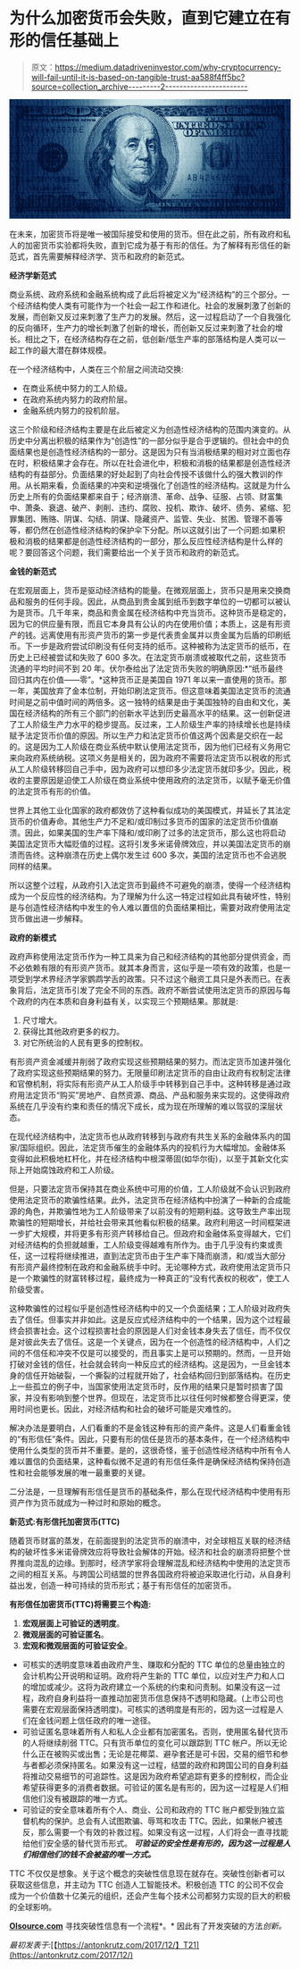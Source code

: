 # 为什么加密货币会失败，直到它建立在有形的信任基础上

> 原文：<https://medium.datadriveninvestor.com/why-cryptocurrency-will-fail-until-it-is-based-on-tangible-trust-aa588f4ff5bc?source=collection_archive---------2----------------------->

![](img/ef7cb86aa359ba71bf7ed8b604d05d86.png)

在未来，加密货币将是唯一被国际接受和使用的货币。但在此之前，所有政府和私人的加密货币实验都将失败，直到它成为基于有形的信任。为了解释有形信任的新范式，首先需要解释经济学、货币和政府的新范式。

**经济学新范式**

商业系统、政府系统和金融系统构成了此后将被定义为“经济结构”的三个部分。一个经济结构使人类有可能作为一个社会一起工作和进化。社会的发展刺激了创新的发展，而创新又反过来刺激了生产力的发展。然后，这一过程启动了一个自我强化的反向循环，生产力的增长刺激了创新的增长，而创新又反过来刺激了社会的增长。相比之下，在经济结构存在之前，低创新/低生产率的部落结构是人类可以一起工作的最大潜在群体规模。

在一个经济结构中，人类在三个阶层之间流动交换:

*   在商业系统中努力的工人阶级。
*   在政府系统内努力的政府阶层。
*   金融系统内努力的投机阶层。

这三个阶级和经济结构主要是在此后被定义为创造性经济结构的范围内演变的。从历史中分离出积极的结果作为“创造性”的一部分似乎是合乎逻辑的。但社会中的负面结果也是创造性经济结构的一部分。这是因为只有当消极结果的相对对立面也存在时，积极结果才会存在。所以在社会进化中，积极和消极的结果都是创造性经济结构的有益部分。负面结果的好处起到了向社会传授不该做什么的强大教训的作用。从长期来看，负面结果的冲突和逆境强化了创造性的经济结构。这就是为什么历史上所有的负面结果都来自于；经济崩溃、革命、战争、征服、占领、财富集中、萧条、衰退、破产、剥削、违约、腐败、投机、欺诈、破坏、债务、紧缩、犯罪集团、贿赂、阴谋、勾结、阴谋、隐藏资产、监管、失业、贫困、管理不善等等，都仍然在创造性经济结构的保护伞下分配。所以这就引出了一个问题:如果积极和消极的结果都是创造性经济结构的一部分，那么反应性经济结构是什么样的呢？要回答这个问题，我们需要给出一个关于货币和政府的新范式。

**金钱的新范式**

在宏观层面上，货币是驱动经济结构的能量。在微观层面上，货币只是用来交换商品和服务的任何手段。因此，从商品到贵金属到纸币到数字单位的一切都可以被认为是货币。几千年来，商品和贵金属在经济结构中充当货币。这种货币是稳定的，因为它的供应量有限，而且它本身具有公认的内在使用价值；本质上，这是有形资产的钱。远离使用有形资产货币的第一步是代表贵金属并以贵金属为后盾的印刷纸币。下一步是政府尝试印刷没有任何支持的纸币。这种被称为法定货币的纸币，在历史上已经被尝试和失败了 600 多次。在法定货币崩溃或被取代之前，这些货币流通的平均时间不到 20 年。伏尔泰给出了法定货币失败的明确原因:*“纸币最终回归其内在价值——零”。*这种货币正是美国自 1971 年以来一直使用的货币。那一年，美国放弃了金本位制，开始印刷法定货币。但这意味着美国法定货币的流通时间是之前中值时间的两倍多。这一独特的结果是由于美国独特的自由和文化，美国在经济结构的所有三个部门的创新水平达到历史最高水平的结果。这一创新促进了工人阶级生产力水平的稳步提高。反过来，工人阶级生产率的持续增长也是持续赋予法定货币价值的原因。所以生产力和法定货币价值这两个因素是交织在一起的。这是因为工人阶级在商业系统中默认使用法定货币，因为他们已经有义务用它来向政府系统纳税。这项义务是相关的，因为政府不需要将法定货币以税收的形式从工人阶级转移回自己手中，因为政府可以想印多少法定货币就印多少。因此，税收的主要原因是迫使工人阶级在商业系统中使用政府的法定货币，以赋予毫无价值的法定货币有形的价值。

世界上其他工业化国家的政府都效仿了这种看似成功的美国模式，并延长了其法定货币的价值寿命。其他生产力不足和/或印制过多货币的国家的法定货币价值崩溃。因此，如果美国的生产率下降和/或印刷了过多的法定货币，那么这也将启动美国法定货币大幅贬值的过程。这将引发多米诺骨牌效应，并以美国法定货币的崩溃而告终。这种崩溃在历史上偶尔发生过 600 多次，美国的法定货币也不会逃脱同样的结果。

所以这整个过程，从政府引入法定货币到最终不可避免的崩溃，使得一个经济结构成为一个反应性的经济结构。为了理解为什么这一特定过程如此具有破坏性，特别是与创造性经济结构中发生的令人难以置信的负面结果相比，需要对政府使用法定货币做出进一步解释。

**政府的新模式**

政府声称使用法定货币作为一种工具来为自己和经济结构的其他部分提供资金，而不必依赖有限的有形资产货币。就其本身而言，这似乎是一项有效的政策，也是一项受到学术界经济学家鹦鹉学舌的政策。只不过这个融资工具只是外表而已。在表象背后，法定货币引发了完全不同的东西。政府不断尝试使用法定货币的原因与每个政府的内在本质和自身利益有关，以实现三个预期结果。那就是:

1.  尺寸增大。
2.  获得比其他政府更多的权力。
3.  对它所统治的人民有更多的控制权。

有形资产资金减缓并削弱了政府实现这些预期结果的努力。而法定货币加速并强化了政府实现这些预期结果的努力。无限量印刷法定货币的自由让政府有权制定法律和官僚机制，将实际有形资产从工人阶级手中转移到自己手中。这种转移是通过政府用法定货币“购买”房地产、自然资源、商品、产品和服务来实现的。这使得政府系统在几乎没有约束和责任的情况下成长，成为现在所理解的难以驾驭的深层状态。

在现代经济结构中，法定货币也从政府转移到与政府有共生关系的金融体系内的国家/国际组织。因此，法定货币催生的金融体系内的投机行为大幅增加。金融体系变得如此积极地杠杆化，并在经济结构中根深蒂固(如华尔街)，以至于其新文化实际上开始腐蚀政府和工人阶级。

但是，只要法定货币保持其在商业系统中可用的价值，工人阶级就不会认识到政府使用法定货币的欺骗性结果。此外，法定货币在经济结构中扮演了一种新的合成能源的角色，并欺骗性地为工人阶级带来了以前没有的短期利益。这导致生产率出现欺骗性的短期增长，并给社会带来其他看似积极的结果。政府利用这一时间框架进一步扩大规模，并将更多有形资产转移给自己。但政府和金融体系变得越大，它们对经济结构的负担就越重，工人阶级变得越难有所作为。由于几乎没有约束或责任，这一过程将继续推进，直到法定货币由于生产率下降而崩溃，和/或当大部分有形资产最终控制在政府和金融系统手中时。无论哪种方式，政府使用法定货币只是一个欺骗性的财富转移过程，最终成为一种真正的“没有代表权的税收”，使工人阶级受害。

这种欺骗性的过程似乎是创造性经济结构中的又一个负面结果；工人阶级对政府失去了信任。但事实并非如此。这是反应式经济结构中的一个结果，因为这个过程最终会损害社会。这个过程损害社会的原因是人们对金钱本身失去了信任，而不仅仅是对彼此失去了信任。这是一个关键点，因为在一个创造性的经济结构中，人们之间的不信任和冲突不仅是可以接受的，而且事实上是可以预期的。然而，一旦开始打破对金钱的信任，社会就会转向一种反应式的经济结构。这是因为，一旦金钱本身的信任开始破裂，一个撕裂的过程就开始了，社会结构回归到部落结构。在历史上一些孤立的例子中，当国家使用法定货币时，反作用的结果只是暂时损害了国家，并没有影响到整个世界。但现在，法定货币比以往任何时候都整合得更深，使用时间也更长。因此，对经济结构和社会的破坏可能是灾难性的。

解决办法是要明白，人们看重的不是金钱这种有形的资产条件。这是人们看重金钱的“有形信任”条件。因此，只要有形的信任是货币的基本条件，在一个经济结构中使用什么类型的货币并不重要。是的，这很奇怪，鉴于创造性经济结构中所有令人难以置信的负面结果，这种看似微不足道的有形信任条件是确保经济结构保持创造性和社会能够发展的唯一最重要的关键。

二分法是，一旦理解有形信任是货币的基础条件，那么在现代经济结构中使用有形资产作为货币就成为一种过时和原始的概念。

**新范式:有形信托加密货币(TTC)**

随着货币财富的蒸发，在前面提到的法定货币的崩溃中，对全球相互关联的经济结构的破坏性多米诺骨牌效应将导致社会解体的开始。经济和社会的崩溃将把整个世界推向混乱的边缘。到那时，经济学家将会理解混乱和经济结构中使用的法定货币之间的相互关系。与跨国公司结盟的世界各国政府将被迫采取进化行动，从自身利益出发，创造一种可持续的货币形式；基于有形信任的加密货币。

**有形信任加密货币(TTC)将需要三个构造:**

1.  **宏观层面上可验证的透明度**。
2.  **微观层面的可验证匿名**。
3.  **宏观和微观层面的可验证安全**。

*   可核实的透明度意味着由政府产生、赚取和分配的 TTC 单位的总量由独立的会计机构公开说明和证明。政府将产生新的 TTC 单位，以应对生产力和人口的增加或减少。这将为政府建立一个系统的约束和问责制。如果没有这一过程，政府自身利益将一直推动加密货币信息保持不透明和隐藏。(上市公司也需要在宏观层面保持透明度)。可核实的透明度是有形的，因为这一过程是人们在金钱问题上信任政府的唯一途径。
*   可验证匿名意味着所有人和私人企业都有加密匿名。否则，使用匿名替代货币的人将继续削弱 TTC。只有货币单位的变化可以跟踪到 TTC 帐户。所以无论什么正在被购买或出售；无论是花椰菜、避孕套还是可卡因，交易的细节和参与者都必须保持匿名。如果没有这一过程，结盟的政府和跨国公司的自身利益将推动交易细节的可追踪性。这是因为政府希望追踪有更多的控制权，而企业希望获得更多的消费者数据。可验证的匿名是有形的，因为这一过程是人们相信他们没有被跟踪的唯一方式。
*   可验证的安全意味着所有个人、商业、公司和政府的 TTC 账户都受到独立监督机构的保护。总会有人试图欺骗、辱骂和攻击 TTC。因此，如果帐户被违反，那么需要一个有效的补救过程。如果没有这一过程，人们将会一直寻找能给他们安全感的替代货币形式。 ***可验证的安全性是有形的，因为这一过程是人们相信他们的钱不会被盗的唯一方式。***

TTC 不仅仅是想象。关于这个概念的突破性信息现在就存在。突破性创新者可以获取这些信息，并主动为 TTC 创造人工智能技术。积极创造 TTC 的公司不仅会成为一个价值数十亿美元的组织，还会产生每个技术公司都努力实现的巨大的积极的全球影响。

[**OIsource.com**](http://www.oisource.com)
寻找突破性信息有一个流程*。*
因此有了开发突破的方法*创新。*

*最初发表于:*[【https://antonkrutz.com/2017/12/】T21](https://antonkrutz.com/2017/12/)